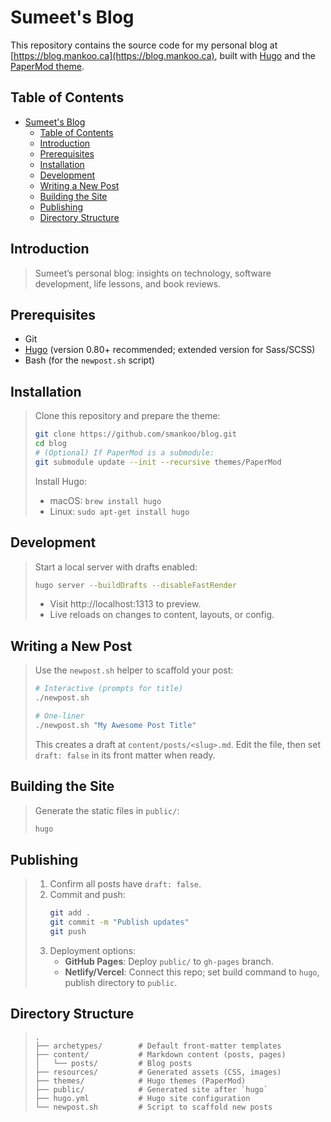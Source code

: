 # Sumeet's Blog

This repository contains the source code for my personal blog at [https://blog.mankoo.ca](https://blog.mankoo.ca), built with [Hugo](https://gohugo.io/) and the [PaperMod theme](https://github.com/adityatelange/hugo-PaperMod).

## Table of Contents

- [Sumeet's Blog](#sumeets-blog)
  - [Table of Contents](#table-of-contents)
  - [Introduction](#introduction)
  - [Prerequisites](#prerequisites)
  - [Installation](#installation)
  - [Development](#development)
  - [Writing a New Post](#writing-a-new-post)
  - [Building the Site](#building-the-site)
  - [Publishing](#publishing)
  - [Directory Structure](#directory-structure)

## Introduction

> Sumeet’s personal blog: insights on technology, software development, life lessons, and book reviews.

## Prerequisites

- Git
- [Hugo](https://gohugo.io/) (version 0.80+ recommended; extended version for Sass/SCSS)
- Bash (for the `newpost.sh` script)

## Installation

> Clone this repository and prepare the theme:
>
> ```bash
> git clone https://github.com/smankoo/blog.git
> cd blog
> # (Optional) If PaperMod is a submodule:
> git submodule update --init --recursive themes/PaperMod
> ```
>
> Install Hugo:
>
> - macOS: `brew install hugo`
> - Linux: `sudo apt-get install hugo`

## Development

> Start a local server with drafts enabled:
>
> ```bash
> hugo server --buildDrafts --disableFastRender
> ```
>
> - Visit http://localhost:1313 to preview.
> - Live reloads on changes to content, layouts, or config.

## Writing a New Post

> Use the `newpost.sh` helper to scaffold your post:
>
> ```bash
> # Interactive (prompts for title)
> ./newpost.sh
>
> # One-liner
> ./newpost.sh "My Awesome Post Title"
> ```
>
> This creates a draft at `content/posts/<slug>.md`. Edit the file, then set `draft: false` in its front matter when ready.

## Building the Site

> Generate the static files in `public/`:
>
> ```bash
> hugo
> ```

## Publishing

> 1. Confirm all posts have `draft: false`.
> 2. Commit and push:
>    ```bash
>    git add .
>    git commit -m "Publish updates"
>    git push
>    ```
> 3. Deployment options:
>    - **GitHub Pages**: Deploy `public/` to `gh-pages` branch.
>    - **Netlify/Vercel**: Connect this repo; set build command to `hugo`, publish directory to `public`.

## Directory Structure

> ```text
> .
> ├── archetypes/        # Default front-matter templates
> ├── content/           # Markdown content (posts, pages)
> │   └── posts/         # Blog posts
> ├── resources/         # Generated assets (CSS, images)
> ├── themes/            # Hugo themes (PaperMod)
> ├── public/            # Generated site after `hugo`
> ├── hugo.yml           # Hugo site configuration
> └── newpost.sh         # Script to scaffold new posts
> ```
